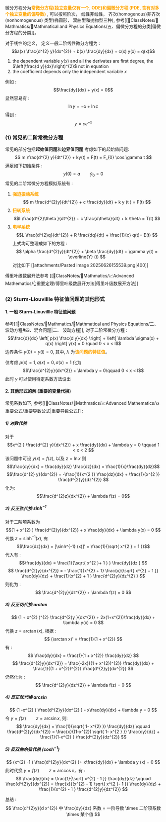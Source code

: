 微分方程分为<b><mark style="background: transparent; color: orange">常微分方程(独立变量仅有一个, ODE)和偏微分方程 (PDE,  含有对多个独立变量的偏导数)</mark></b> , 可以按照阶次， 线性非线性， 齐次(homogenous)非齐次 (nonhomogenous)  类型(椭圆形， 双曲型和抛物型三种), 参考[[📘ClassNotes/📐Mathmatics/🧩Mathmatical and Physics Equations/五、偏微分方程的分类|偏微分方程的分类]]。  

对于线性的定义， 定义一般二阶线性微分方程为 :  
$$a(x)  \frac{d^{2} y}{dx^{2}}  +  b(x)  \frac{dy}{dx} + c(x) y(x)  = q(x)$$

1.  the dependent variable $y(x)$  and  all the derivates  are first degree,  the  $\left(\frac{d y}{dx}\right)^{2}$ not in equation 
2.  the coefficient depends only the  independent variable $x$ 

例如 : 
$$\frac{dy}{dx} +   y(x) = 0$$
显然容易有 :  
$$\ln y   = - x  + \ln c$$
得到 :  
$$y = ce^{-x}$$
### (1) 常见的二阶常微分方程
常见的部分包括**起始值问题**和**边界值问题** 
考虑如下的起始值问题:
$$ m \frac{d^{2} y}{dt^{2}} + ky(t) = F(t) = F_{0} \cos \gamma  t $$
满足如下初始条件 : 
$$y(0) = a \qquad  \dot{y}_{0} = 0$$
常见的二阶常微分方程模拟系统有 : 
1. <b><mark style="background: transparent; color: orange">强迫振动系统</mark></b>
$$
m \frac{d^{2}y}{dt^{2}}   + c \frac{dy}{dt} + k y (t ) = F(t)
$$
2. <b><mark style='background: transparent; color: orange'>扭转系统</mark></b> 
$$I  \frac{d^{2}\theta }{dt^{2}} + c \frac{d\theta}{dt} + k \theta = T(t)  $$
3. <b><mark style='background: transparent; color: orange'>电学系统</mark></b>
$$L \frac{d^{2}q}{dt^{2}}  + R \frac{dq}{dt} + \frac{1}{c} q(t)= E(t)  $$
上式均可整理成如下的方程 : 
$$
\alpha \frac{d^{2}y}{dt^{2}}   +  \beta \frac{dy}{dt}  + \gamma y(t) =  \overline{Y} (t) 
$$
对比如下 [[attachments/Pasted image 20250626155539.png|400]]

傅里叶级数展开法参考 [[📘ClassNotes/📐Mathmatics/📈Advanced Mathematics/👆重要定理/傅里叶级数展开方法|傅里叶级数展开方法]]
### (2) Sturm-Liouvillle 特征值问题的其他形式
#### 1. 一般 Sturm-Liouvillle 特征值问题 
参考[[📘ClassNotes/📐Mathmatics/🧩Mathmatical and Physics Equations/二、 波动方程#四、混合问题|二、 波动方程]],  对于二阶常微分方程 : 
$$\frac{d}{dx} \left[  p(x)  \frac{d y}{dx} \right]  + \left[ \lambda \sigma(x) + q(x)  \right] y(x) = 0  \quad 0 < x < l$$
边界条件 $y(0) = y(l) = 0$,  其中, $\lambda$ 为<b><mark style='background: transparent; color: orange'>该问题的特征值</mark></b>。 
 
仅考虑 $p(x) = 1,  q(x) = 0,  \sigma(x) = 1$ 化为 
$$\frac{d^{2}y}{dx^{2}} + \lambda y = 0\qquad  0 < x < l$$
此时 $y$ 可以使用待定系数方法设出 

#### 2. 其他形式的解 (重要的变量代换)
常见系数如下,  参考[[📘ClassNotes/📐Mathmatics/📈Advanced Mathematics/♎重要公式/重要导数公式|重要导数公式]] : 
##### 1) 对数代换
对于
$$x^{2 } \frac{d^{2} y}{dx^{2}} + x \frac{dy}{dx}  + \lambda y = 0 \qquad  1 < x < 2 $$
该问题中可设 $y(x) = f(z)$, 以及 $z = \ln x$  则
$$\frac{dy}{dx} = \frac{dy}{dz} \frac{dz}{dx} = \frac{1}{x}\frac{dy}{dz}$$
$$\frac{d^{2} y}{dx^{2}}  =  -\frac{1}{x^{2 }} \frac{dz}{dx}  + \frac{1}{x^{2 }} \frac{d^{2}y}{dz^{2}} $$
化为: 
$$\frac{d^{2}z}{dx^{2}} +  \lambda f(z) = 0$$
##### 2) 反正弦代换 $\sinh^{-1}$ 
对于二阶项系数为 
$$(1 + x^{2} ) \frac{d^{2}y}{dx^{2}} +  x \frac{dy}{dx} + \lambda y(x) = 0  $$
代换 $z = \sinh^{-1} (x)$,  有 
$$\frac{dz}{dx} = [\sinh^{-1} (x)]' = \frac{1}{\sqrt{ x^{2 } + 1 }}$$
代入有 :  
$$\frac{dy}{dx} = \frac{1}{\sqrt{ x^{2  }+ 1  } } \frac{dy}{dz } $$
$$
\frac{d^{2}y}{dx^{2}}  = - \frac{1}{x^{2} + 1} \frac{x}{\sqrt{ x^{2} + 1 }}  \frac{dy}{dz} +  \frac{1}{x^{2} + 1 } \frac{d^{2}y}{dz^{2} } 
$$
则化为 : 
$$
\frac{d^{2}y}{dz^{2}}  + \lambda f(z) = 0   
$$

##### 3) 反正切代换 $\arctan$ 
$$
(1 + x^{2} )^{2} \frac{d^{2}y }{dx^{2}}  + 2x(1+x^{2})\frac{dy}{dx} + \lambda y(x) = 0   
$$
代换 $z =  \arctan (x)$,  根据 :
$$
(\arctan x)' = \frac{1}{1 + x^{2}} 
$$
有 : 
$$
\frac{dy}{dx} = \frac{1}{1 + x^{2}} \frac{dy}{dz}  
$$
$$
\frac{d^{2}y}{dx^{2}}  =   \frac{-2x}{(1 + x^{2})^{2}} \frac{dy}{dx}  + 
\frac{1}{(1 + x^{2})^{2}} \frac{d^{2}y}{dx^{2}} $$
仍然化为 : 
$$
\frac{d^{2}y}{dz^{2}}  + \lambda f(z) = 0   
$$
##### 4) 反正弦代换 $\arcsin$ 
$$
(1 -x^{2} ) \frac{d^{2}y}{dx^{2} } - x\frac{dy}{dx}  + \lambda y = 0
$$
令  $y = f(z) \qquad z = \arcsin x$, 则: 
$$
\frac{dy}{dx} = \frac{1}{\sqrt{  1- x^{2} }} \frac{dy}{dz} \qquad  \frac{d^{2}y}{dx^{2}} = \frac{x}{(1-x^{2}) \sqrt{ 1- x^{2 } }}   \frac{dy}{dz} + \frac{1}{1-x^{2} } \frac{d^{2}y}{dz^{2}} 
$$
##### 5) 反双曲余弦代换 ($\cosh^{-1}$)
$$
(x^{2} -1 ) \frac{d^{2}y}{dx^{2}  }+ x\frac{dy}{dx}   + \lambda y (x) = 0 
$$
此时代换 $y = f(z) \qquad z=\arccos x$，有 : 
$$
\frac{dy}{dx} = \frac{1}{\sqrt{  x^{2} - 1 }} \frac{dy}{dz} \qquad  \frac{d^{2}y}{dx^{2}} = \frac{x}{(x^{2} - 1) \sqrt{ x^{2 }- 1  }}   \frac{dy}{dz} + \frac{1}{x^{2}  - 1 } \frac{d^{2}y}{dz^{2}} 
$$

总结 : 
$$
\frac{d^{2}y}{d x^{2}}  中 \frac{dy}{dz} 系数 = 一阶导数 \times   二阶项系数  \times  某个值
$$

